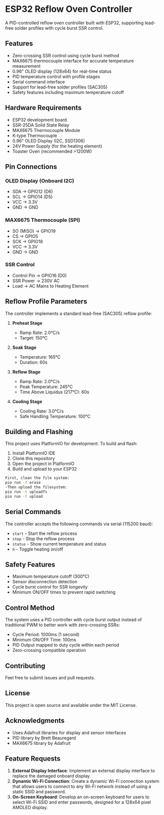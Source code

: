 # ESP32 Reflow Oven Controller

A PID-controlled reflow oven controller built with ESP32, supporting lead-free solder profiles with cycle burst SSR control.

## Features

- Zero-crossing SSR control using cycle burst method
- MAX6675 thermocouple interface for accurate temperature measurement
- 0.96" OLED display (128x64) for real-time status
- PID temperature control with profile stages
- Serial command interface
- Support for lead-free solder profiles (SAC305)
- Safety features including maximum temperature cutoff

## Hardware Requirements

- ESP32 development board
- SSR-25DA Solid State Relay
- MAX6675 Thermocouple Module
- K-type Thermocouple
- 0.96" OLED Display (I2C, SSD1306)
- 24V Power Supply (for the heating element)
- Toaster Oven (recommended >1200W)

## Pin Connections

### OLED Display (Onboard I2C)
- SDA → GPIO12 (D6)
- SCL → GPIO14 (D5)
- VCC → 3.3V
- GND → GND

### MAX6675 Thermocouple (SPI)
- SO (MISO) → GPIO19
- CS → GPIO5
- SCK → GPIO18
- VCC → 3.3V
- GND → GND

### SSR Control
- Control Pin → GPIO16 (D0)
- SSR Power → 230V AC
- Load → AC Mains to Heating Element

## Reflow Profile Parameters

The controller implements a standard lead-free (SAC305) reflow profile:

1. **Preheat Stage**
   - Ramp Rate: 2.0°C/s
   - Target: 150°C

2. **Soak Stage**
   - Temperature: 165°C
   - Duration: 60s

3. **Reflow Stage**
   - Ramp Rate: 2.0°C/s
   - Peak Temperature: 245°C
   - Time Above Liquidus (217°C): 60s

4. **Cooling Stage**
   - Cooling Rate: 3.0°C/s
   - Safe Handling Temperature: 100°C

## Building and Flashing

This project uses PlatformIO for development. To build and flash:

1. Install PlatformIO IDE
2. Clone this repository
3. Open the project in PlatformIO
4. Build and upload to your ESP32

```bash
First, clean the file system:
pio run -t erase
-Then upload the filesystem:
pio run -t uploadfs
pio run -t upload
```

## Serial Commands

The controller accepts the following commands via serial (115200 baud):

- `start` - Start the reflow process
- `stop` - Stop the reflow process
- `status` - Show current temperature and status
- `h` - Toggle heating on/off

## Safety Features

- Maximum temperature cutoff (300°C)
- Sensor disconnection detection
- Cycle burst control for SSR longevity
- Minimum ON/OFF times to prevent rapid switching

## Control Method

The system uses a PID controller with cycle burst output instead of traditional PWM to better work with zero-crossing SSRs:

- Cycle Period: 1000ms (1 second)
- Minimum ON/OFF Time: 100ms
- PID Output mapped to duty cycle within each period
- Zero-crossing compatible operation

## Contributing

Feel free to submit issues and pull requests.

## License

This project is open source and available under the MIT License.

## Acknowledgments

- Uses Adafruit libraries for display and sensor interfaces
- PID library by Brett Beauregard
- MAX6675 library by Adafruit 

## Feature Requests

1. **External Display Interface**: Implement an external display interface to replace the damaged onboard display.
2. **Dynamic Wi-Fi Connection**: Create a dynamic Wi-Fi connection system that allows users to connect to any Wi-Fi network instead of using a static SSID and password.
3. **On-Screen Keyboard**: Develop an on-screen keyboard for users to select Wi-Fi SSID and enter passwords, designed for a 128x64 pixel AMOLED display. 